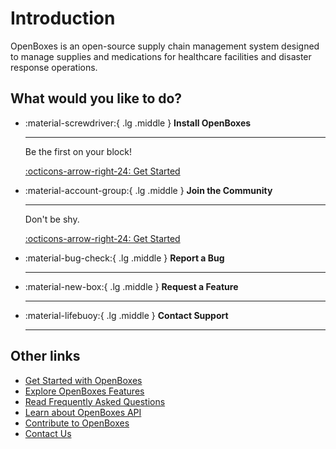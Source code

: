 # Introduction
OpenBoxes is an open-source supply chain management system designed to manage supplies and medications for healthcare facilities and disaster response operations.



## What would you like to do?

<div class="grid cards" markdown>

-   :material-screwdriver:{ .lg .middle } __Install OpenBoxes__

    ---

    Be the first on your block!

    [:octicons-arrow-right-24: Get Started](admin-guide/installation/index.md)

-   :material-account-group:{ .lg .middle } __Join the Community__

    ---
 
    Don't be shy.

    [:octicons-arrow-right-24: Get Started](https://community.openboxes.com)


-   :material-bug-check:{ .lg .middle } __Report a Bug__

    ---

    

[//]: # (    [:octicons-arrow-right-24: Customization]&#40;#&#41;)

-   :material-new-box:{ .lg .middle } __Request a Feature__

    ---

    

[//]: # (    [:octicons-arrow-right-24: License]&#40;#&#41;)

-   :material-lifebuoy:{ .lg .middle } __Contact Support__

    ---

    

[//]: # (    [:octicons-arrow-right-24: License]&#40;#&#41;)


</div>

## Other links 
- [Get Started with OpenBoxes](user-guide/getting-started.md)
- [Explore OpenBoxes Features](about/features.md)
- [Read Frequently Asked Questions](user-guide/faq.md)
- [Learn about OpenBoxes API](developer-guide/api.md)
- [Contribute to OpenBoxes](developer-guide/contributing.md)
- [Contact Us](contact.md)

[//]: # (## Quick Links)
[//]: # (- **[Installation Guide]&#40;admin-guide/installation.md&#41;**)
[//]: # (- **[User Manual]&#40;https://help.openboxes.com&#41;**)
[//]: # (- **[API Documentation]&#40;developer-guide/api.md&#41;**)
[//]: # (- **[Contribution Guidelines]&#40;developer-guide/contributing.md&#41;**)



